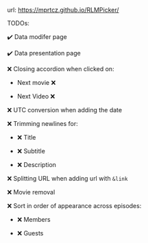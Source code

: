 url: https://mprtcz.github.io/RLMPicker/

TODOs:

:heavy_check_mark: Data modifer page

:heavy_check_mark: Data presentation page

:x: Closing accordion when clicked on:

- Next movie :x:

- Next Video :x:

:x: UTC conversion when adding the date

:x: Trimming newlines for:

- :x: Title

- :x: Subtitle

- :x: Description

:x: Splitting URL when adding url with `&link`

:x: Movie removal

:x: Sort in order of appearance across episodes:

- :x: Members

- :x: Guests
